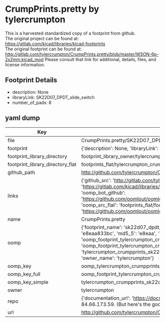 # CrumpPrints.pretty by tylercrumpton  
This is a harvested standardized copy of a footprint from github.  
The original project can be found at:  
https://gitlab.com/kicad/libraries/kicad-footprints  
The original footprint can be found at:
http://gitlab.com/tylercrumpton/CrumpPrints.pretty/blob/master/WSON-6p-2x2mm.kicad_mod
Please consult that link for additional, details, files, and license information.  
## Footprint Details
* description: None  
* libraryLink: SK22D07_DPDT_slide_switch  
* number_of_pads: 8  
## yaml dump  
| Key | Value |  
| --- | --- |  
| file | CrumpPrints.pretty/SK22D07_DPDT_slide_switch.kicad_mod |  
| footprint | {'description': None, 'libraryLink': 'SK22D07_DPDT_slide_switch', 'number_of_pads': 8} |  
| footprint_library_directory | footprint_library_owner/tylercrumpton_CrumpPrints.pretty |  
| footprint_library_directory_flat | footprints_flat/tylercrumpton_crumpprints_sk22d07_dpdt_slide_switch/working |  
| github_path | http://github.com/tylercrumpton/CrumpPrints.pretty/blob/master/SK22D07_DPDT_slide_switch.kicad_mod |  
| links | {'github_src': 'http://gitlab.com/tylercrumpton/CrumpPrints.pretty/blob/master/WSON-6p-2x2mm.kicad_mod', 'github_src_repo': 'https://gitlab.com/kicad/libraries/kicad-footprints', 'oomp_bot': 'footprints/tylercrumpton_crumpprints_sk22d07_dpdt_slide_switch/working', 'oomp_bot_github': 'https://github.com/oomlout/oomlout_oomp_footprint_bot/tree/main/footprints/tylercrumpton_crumpprints_sk22d07_dpdt_slide_switch/working', 'oomp_src_flat': 'footprints_flat/footprints_flat/tylercrumpton_crumpprints_sk22d07_dpdt_slide_switch/working', 'oomp_src_flat_github': 'https://github.com/oomlout/oomlout_oomp_footprint_src/tree/main/footprints_flat/tylercrumpton_crumpprints_sk22d07_dpdt_slide_switch/working'} |  
| name | CrumpPrints.pretty |  
| oomp | {'footprint_name': 'sk22d07_dpdt_slide_switch', 'library_name': 'crumpprints', 'md5': 'e8eaa833bc55a5e9ccc18a9a484c5b4d', 'md5_10': 'e8eaa833bc', 'md5_5': 'e8eaa', 'md5_6': 'e8eaa8', 'oomp_key': 'oomp_tylercrumpton_crumpprints_sk22d07_dpdt_slide_switch', 'oomp_key_extra': 'oomp_footprint_tylercrumpton_crumpprints_sk22d07_dpdt_slide_switch', 'oomp_key_full': 'oomp_footprint_tylercrumpton_crumpprints_sk22d07_dpdt_slide_switch_e8eaa8', 'oomp_key_simple': 'tylercrumpton_crumpprints_sk22d07_dpdt_slide_switch', 'original_filename': 'CrumpPrints.pretty/SK22D07_DPDT_slide_switch.kicad_mod', 'owner_name': 'tylercrumpton'} |  
| oomp_key | oomp_tylercrumpton_crumpprints_sk22d07_dpdt_slide_switch |  
| oomp_key_full | oomp_footprint_tylercrumpton_crumpprints_sk22d07_dpdt_slide_switch |  
| oomp_key_simple | tylercrumpton_crumpprints_sk22d07_dpdt_slide_switch |  
| owner | tylercrumpton |  
| repo | {'documentation_url': 'https://docs.github.com/rest/overview/resources-in-the-rest-api#rate-limiting', 'message': "API rate limit exceeded for 84.66.173.59. (But here's the good news: Authenticated requests get a higher rate limit. Check out the documentation for more details.)"} |  
| url | http://github.com/tylercrumpton/CrumpPrints.pretty |  

